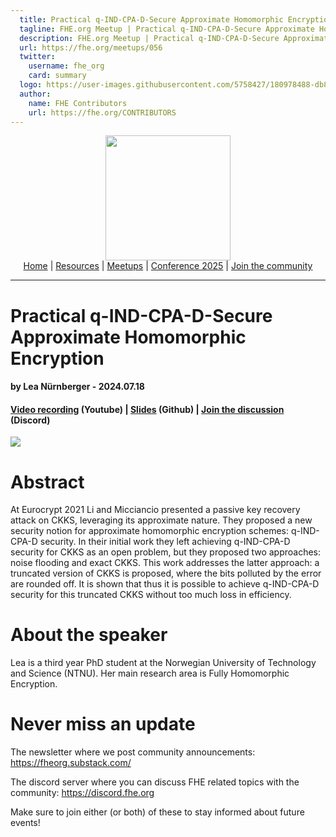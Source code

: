 ```yaml
---
  title: Practical q-IND-CPA-D-Secure Approximate Homomorphic Encryption w/ Lea Nürnberger | FHE.org Meetup
  tagline: FHE.org Meetup | Practical q-IND-CPA-D-Secure Approximate Homomorphic Encryption w/ Lea Nürnberger
  description: FHE.org Meetup | Practical q-IND-CPA-D-Secure Approximate Homomorphic Encryption w/ Lea Nürnberger
  url: https://fhe.org/meetups/056
  twitter:
    username: fhe_org
    card: summary
  logo: https://user-images.githubusercontent.com/5758427/180978488-db825482-5a58-4c7c-9589-c494a6f0be04.png
  author:
    name: FHE Contributors
    url: https://fhe.org/CONTRIBUTORS
---
```


<!-- Main header navigation -->
<p align="center">
  <img width="200" src="https://user-images.githubusercontent.com/5758427/180978488-db825482-5a58-4c7c-9589-c494a6f0be04.png"><br/>
  <a href="https://fhe-org.github.io">Home</a> | <a href="https://fhe-org.github.io/resources">Resources</a> | <a href="https://fhe-org.github.io/meetups/">Meetups</a> | <a href="https://fhe-org.github.io/conferences/conference-2025/">Conference 2025</a> | <a href="https://fhe-org.github.io/community">Join the community</a>
</p>
<hr/>
<!-- /Main header navigation -->


# Practical q-IND-CPA-D-Secure Approximate Homomorphic Encryption
#### by Lea Nürnberger - 2024.07.18
#### <a href="https://www.youtube.com/watch?v=zUssLoKcngE&list=PLnbmMskCVh1chnSM8Jjy6Nk3IH6fpn7MM&index=1">Video recording</a> (Youtube) | <a href="https://github.com/user-attachments/files/16415342/fheorg_share.pdf">Slides</a>  (Github) | <a href="https://discord.fhe.org">Join the discussion</a> (Discord)

<a href="https://www.meetup.com/fhe-org/events/301895758/?utm_medium=referral&utm_campaign=share-btn_savedevents_share_modal&utm_source=link"><img src="https://github.com/FHE-org/fhe-org.github.io/assets/37557436/32ecf8f7-6380-45ae-b907-6bb13ecabb64"></a>

# Abstract

At Eurocrypt 2021 Li and Micciancio presented a passive key recovery attack on CKKS, leveraging its approximate nature. They proposed a new security notion for approximate homomorphic encryption schemes: q-IND-CPA-D security. In their initial work they left achieving q-IND-CPA-D security for CKKS as an open problem, but they proposed two approaches: noise flooding and exact CKKS. This work addresses the latter approach: a truncated version of CKKS is proposed, where the bits polluted by the error are rounded off. It is shown that thus it is possible to achieve q-IND-CPA-D security for this truncated CKKS without too much loss in efficiency.

# About the speaker

Lea is a third year PhD student at the Norwegian University of Technology and Science (NTNU). Her main research area is Fully Homomorphic Encryption.

# Never miss an update

The newsletter where we post community announcements: https://fheorg.substack.com/

The discord server where you can discuss FHE related topics with the community: https://discord.fhe.org

Make sure to join either (or both) of these to stay informed about future events!
